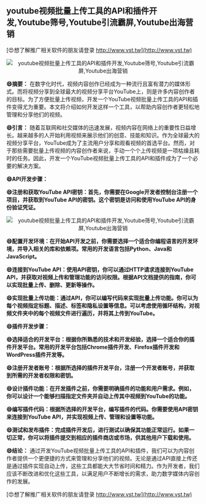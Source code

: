 ## **youtube视频批量上传工具的API和插件开发,Youtube筛号,Youtube引流霸屏,Youtube出海营销**

[😍想了解推广相关软件的朋友请登录 http://www.vst.tw](http://www.vst.tw)

 <center><img src="https://vst.tw/MP4/tuiguang/png/4.png" alt="youtube视频批量上传工具的API和插件开发,Youtube筛号,Youtube引流霸屏,Youtube出海营销"></center>

**😄摘要：**
在数字化时代，视频内容创作已经成为一种流行且富有潜力的媒体形式。而将视频分享到全球最大的视频分享平台YouTube上，则是许多内容创作者的目标。为了方便批量上传视频，开发一个YouTube视频批量上传工具的API和插件变得尤为重要。本文将介绍如何开发这样一个工具，以帮助内容创作者更轻松地管理和分享他们的视频。

**😄引言：**
随着互联网和社交媒体的迅速发展，视频内容在网络上的重要性日益增长。越来越多的人开始利用视频来展示他们的创意、技能和知识。作为全球最大的视频分享平台，YouTube成为了主流用户分享和观看视频的首选平台。然而，对于那些需要批量上传视频的内容创作者来说，手动一个个上传视频是一项枯燥且耗时的任务。因此，开发一个YouTube视频批量上传工具的API和插件成为了一个必要的解决方案。

**😄API开发步骤：**

**😄注册和获取YouTube API密钥：首先，你需要在Google开发者控制台注册一个项目，并获取到YouTube API的密钥。这个密钥是访问和使用YouTube API的身份验证凭证。**

 <center><img src="https://vst.tw/MP4/tuiguang/png/8.png" alt="youtube视频批量上传工具的API和插件开发,Youtube筛号,Youtube引流霸屏,Youtube出海营销"></center>

**😄配置开发环境：在开始API开发之前，你需要选择一个适合你编程语言的开发环境，并导入相关的库和依赖项。常用的开发语言包括Python、Java和JavaScript。**

**😄连接到YouTube API：使用API密钥，你可以通过HTTP请求连接到YouTube API，并获取对视频上传和管理功能的访问权限。根据API文档提供的指南，你可以实现批量上传、删除、更新等操作。**

**😄实现批量上传功能：通过API，你可以编写代码来实现批量上传功能。你可以为每个视频指定标题、描述、标签和隐私设置等信息。可以考虑使用循环结构，对视频文件夹中的每个视频文件进行遍历，并将其上传到YouTube。**

**😄插件开发步骤：**

**😄选择适合的开发平台：根据你所熟悉的技术和开发经验，选择一个适合你的插件开发平台。常用的开发平台包括Chrome插件开发、Firefox插件开发和WordPress插件开发等。**

**😄注册开发者账号：根据所选择的插件开发平台，注册一个开发者账号，并获取到所需的开发者权限和密钥。**

**😄设计插件功能：在开发插件之前，你需要明确插件的功能和用户需求。例如，你可以设计一个能够扫描指定文件夹并自动上传其中视频到YouTube的功能。**

**😄编写插件代码：根据所选择的开发平台，编写插件的代码。你需要使用API密钥来连接到YouTube API，并实现视频上传、管理和设置等功能。**

**😄测试和发布插件：完成插件开发后，进行测试以确保其功能正常运行。如果一切正常，你可以将插件提交到相应的插件商店或市场，供其他用户下载和使用。**

**😄结论：**
通过开发YouTube视频批量上传工具的API和插件，我们可以为内容创作者提供一个更便捷的方式来管理和分享他们的视频。无论是通过API直接上传还是通过插件实现自动上传，这些工具都能大大节省时间和精力。作为开发者，我们应该不断改进和优化这些工具，以满足用户不断增长的需求，助力数字媒体内容创作的发展。

[😍想了解推广相关软件的朋友请登录 http://www.vst.tw](http://www.vst.tw)



